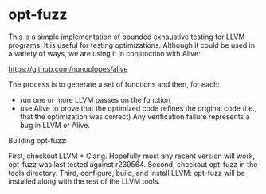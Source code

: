 # opt-fuzz

This is a simple implementation of bounded exhaustive testing for LLVM
programs. It is useful for testing optimizations. Although it could be used in a
variety of ways, we are using it in conjunction with Alive:

  https://github.com/nunoplopes/alive

The process is to generate a set of functions and then, for each:
- run one or more LLVM passes on the function
- use Alive to prove that the optimized code refines the original code (i.e.,
  that the optimization was correct)
Any verification failure represents a bug in LLVM or Alive.

Building opt-fuzz:

First, checkout LLVM + Clang. Hopefully most any recent version will work,
opt-fuzz was last tested against r239564. Second, checkout opt-fuzz in the tools
directory. Third, configure, build, and install LLVM: opt-fuzz will be installed
along with the rest of the LLVM tools.
